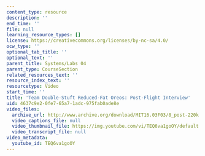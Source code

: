 ```yaml
---
content_type: resource
description: ''
end_time: ''
file: null
learning_resource_types: []
license: https://creativecommons.org/licenses/by-nc-sa/4.0/
ocw_type: ''
optional_tab_title: ''
optional_text: ''
parent_title: Systems/Labs 04
parent_type: CourseSection
related_resources_text: ''
resource_index_text: ''
resourcetype: Video
start_time: ''
title: 'Team Double-Stuft Reduced-Fat Oreos: Post-Flight Interview'
uid: 4637c9e2-0fe7-65a7-1adc-975fab0ade8e
video_files:
  archive_url: http://www.archive.org/download/MIT16.03F03/8_post-220k.mp4
  video_captions_file: null
  video_thumbnail_file: https://img.youtube.com/vi/TEQ6va1goOY/default.jpg
  video_transcript_file: null
video_metadata:
  youtube_id: TEQ6va1goOY
---
```

